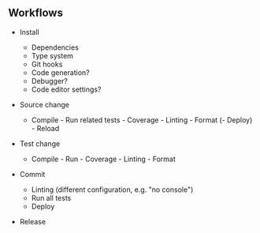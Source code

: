 ## Workflows

- Install
    - Dependencies
    - Type system
    - Git hooks
    - Code generation?
    - Debugger?
    - Code editor settings?

- Source change
    - Compile    - Run related tests    - Coverage
                 - Linting
                 - Format               (- Deploy)
                 - Reload

- Test change
    - Compile    - Run       - Coverage
                 - Linting
                 - Format

- Commit
    - Linting (different configuration, e.g. "no console")
    - Run all tests
    - Deploy

- Release
